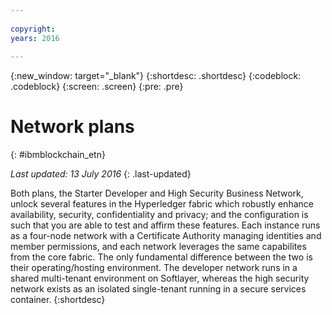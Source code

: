 ```yaml
---
 
copyright:
years: 2016
 
---
```

 
{:new_window: target="_blank"}
{:shortdesc: .shortdesc}
{:codeblock: .codeblock}
{:screen: .screen}
{:pre: .pre}
 
 
# Network plans
{: #ibmblockchain_etn}
 
*Last updated: 13 July 2016*
{: .last-updated}

Both plans, the Starter Developer and High Security Business Network, unlock several features in the Hyperledger fabric which robustly enhance availability, security, confidentiality and privacy; and the configuration is such that you are able to test and affirm these features.  Each instance runs as a four-node network with a Certificate Authority managing identities and member permissions, and each network leverages the same capabilites from the core fabric. The only fundamental difference between the two is their operating/hosting environment.  The developer network runs in a shared multi-tenant environment on Softlayer, whereas the high security network exists as an isolated single-tenant running in a secure services container. 
{:shortdesc}

<!---The High-Security business network provides important capabilities above and beyond the two-node multi-tenant developer service on Softlayer (aimed towards application development; writing chaincode and experimenting with APIs).  The high security plan supplies your own private blockchain test environment, which has been vetted and secured by IBM.  With the following features, your dedicated and high security environment enables you to take the next step towards preparing your organization for enterprise blockchain networks:~~

~~1. A dedicated four-node blockchain network; single-tenant with no shared resources~~
~~2. An IBM-certified version of the latest Hyperledger fabric, along with mechanisms to unlock inherent identity and security features~~
~~3. Isolation and protection from system and platform administrators, root users, and unauthorized users.~~
~~4. Verified test cases for security, consensus, availability, and performance--->





